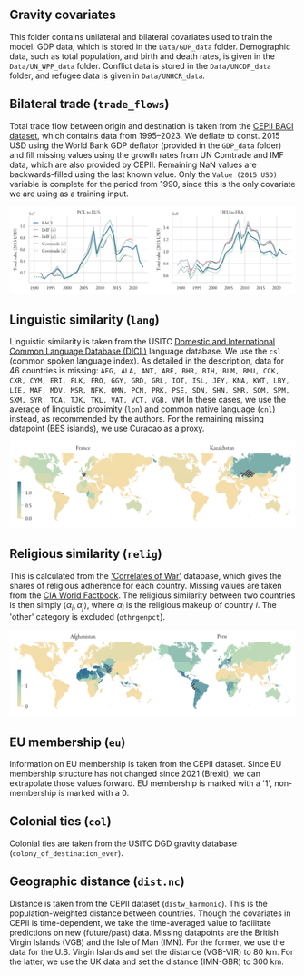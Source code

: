 Gravity covariates
---
This folder contains unilateral and bilateral covariates used to train the model.
GDP data, which is stored in the `Data/GDP_data` folder. Demographic data, such as total population, and
birth and death rates, is given in the `Data/UN_WPP_data` folder. Conflict data is stored in the
`Data/UNCDP_data` folder, and refugee data is given in `Data/UNHCR_data`.

## Bilateral trade (`trade_flows`)
Total trade flow between origin and destination is taken from the [CEPII BACI dataset](https://www.cepii.fr/CEPII/en/bdd_modele/bdd_modele_item.asp?id=37), 
which contains data from 1995–2023. We deflate to const. 2015 USD using the World Bank GDP deflator (provided in the 
`GDP_data` folder) and fill missing values using the growth rates from UN Comtrade and IMF data, which are also provided 
by CEPII. Remaining NaN values are backwards-filled using the last known value. Only the `Value (2015 USD)` variable is 
complete for the period from 1990, since this is the only covariate we are using as a training input.

![Trade.png](../../Images/SI/tradeflows_extrapolation.png)

## Linguistic similarity (`lang`)
Linguistic similarity is taken from the USITC [Domestic and International Common Language Database (DICL)](https://www.usitc.gov/data/gravity/dicl.htm) 
language database. We use the ``csl`` (common spoken language index). 
As detailed in the description, data for 46 countries is missing: ``AFG, ALA, ANT, ARE, BHR, BIH, BLM, BMU, CCK, CXR, CYM, ERI, FLK, FRO, GGY, GRD, GRL, IOT, ISL, JEY, KNA, KWT, LBY, LIE, MAF, MDV, MSR, NFK, OMN, PCN, PRK, PSE, SDN, SHN, SMR, SOM,
SPM, SXM, SYR, TCA, TJK, TKL, VAT, VCT, VGB, VNM`` 
In these cases, we use the average of linguistic proximity (``lpn``) and common native language (``cnl``) instead, as 
recommended by the authors. For the remaining missing datapoint (BES islands), we use Curacao as a proxy.

![Ling.png](../../Images/SI/ling.png)

## Religious similarity (`relig`)
This is calculated from the ['Correlates of War'](https://correlatesofwar.org/data-sets/world-religion-data/) database, 
which gives the shares of religious adherence for each country. 
Missing values are taken from the [CIA World Factbook](https://www.cia.gov/the-world-factbook/). 
The religious similarity between two countries is then simply $\langle \alpha_i, \alpha_j \rangle$, 
where $\alpha_i$ is the religious makeup of country $i$. The 'other' category is excluded (``othrgenpct``).

![Relig.png](../../Images/SI/relig_sim.png)

## EU membership (`eu`)
Information on EU membership is taken from the CEPII dataset. 
Since EU membership structure has not changed since 2021 (Brexit), we can extrapolate those values forward.
EU membership is marked with a '1', non-membership is marked with a 0.

## Colonial ties (`col`)
Colonial ties are taken from the USITC DGD gravity database (``colony_of_destination_ever``).

## Geographic distance (`dist.nc`)
Distance is taken from the CEPII dataset (``distw_harmonic``). 
This is the population-weighted distance between countries. 
Though the covariates in CEPII is time-dependent, we take the time-averaged value to facilitate predictions on 
new (future/past) data. Missing datapoints are the British Virgin Islands (VGB) and the Isle of Man (IMN). For the former, 
we use the data for the U.S. Virgin Islands and set the distance (VGB-VIR) to 80 km. For the latter, we use the UK data and
set the distance (IMN-GBR) to 300 km.

